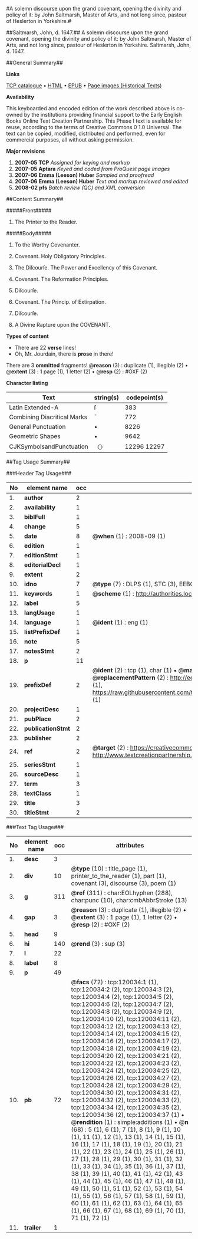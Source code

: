 #A solemn discourse upon the grand covenant, opening the divinity and policy of it: by John Saltmarsh, Master of Arts, and not long since, pastour of Heslerton in Yorkshire.#

##Saltmarsh, John, d. 1647.##
A solemn discourse upon the grand covenant, opening the divinity and policy of it: by John Saltmarsh, Master of Arts, and not long since, pastour of Heslerton in Yorkshire.
Saltmarsh, John, d. 1647.

##General Summary##

**Links**

[TCP catalogue](http://www.ota.ox.ac.uk/tcp/)  • 
[HTML](http://tei.it.ox.ac.uk/tcp/Texts-HTML/free/A93/A93701.html)  • 
[EPUB](http://tei.it.ox.ac.uk/tcp/Texts-EPUB/free/A93/A93701.epub) • 
[Page images (Historical Texts)](https://data.historicaltexts.jisc.ac.uk/view?pubId=eebo-99867712e&pageId=eebo-99867712e-120034-1)

**Availability**

This keyboarded and encoded edition of the
	       work described above is co-owned by the institutions
	       providing financial support to the Early English Books
	       Online Text Creation Partnership. This Phase I text is
	       available for reuse, according to the terms of Creative
	       Commons 0 1.0 Universal. The text can be copied,
	       modified, distributed and performed, even for
	       commercial purposes, all without asking permission.

**Major revisions**

1. __2007-05__ __TCP__ *Assigned for keying and markup*
1. __2007-05__ __Aptara__ *Keyed and coded from ProQuest page images*
1. __2007-06__ __Emma (Leeson) Huber__ *Sampled and proofread*
1. __2007-06__ __Emma (Leeson) Huber__ *Text and markup reviewed and edited*
1. __2008-02__ __pfs__ *Batch review (QC) and XML conversion*

##Content Summary##

#####Front#####

1. The Printer to the Reader.

#####Body#####

1. To the
Worthy Covenanter.

1. Covenant. Holy Obligatory
Principles.

1. The Diſcourſe. The Power and Excellency
of this Covenant.

1. Covenant. The Reformation
Principles.

1. Diſcourſe.

1. Covenant. The Princip. of Extirpation.

1. Diſcourſe.

1. A Divine Rapture upon the
COVENANT.

**Types of content**

  * There are 22 **verse** lines!
  * Oh, Mr. Jourdain, there is **prose** in there!

There are 3 **ommitted** fragments! 
 @__reason__ (3) : duplicate (1), illegible (2)  •  @__extent__ (3) : 1 page (1), 1 letter (2)  •  @__resp__ (2) : #OXF (2)

**Character listing**


|Text|string(s)|codepoint(s)|
|---|---|---|
|Latin Extended-A|ſ|383|
|Combining             Diacritical Marks|̄|772|
|General Punctuation|•|8226|
|Geometric Shapes|▪|9642|
|CJKSymbolsandPunctuation|〈〉|12296 12297|

##Tag Usage Summary##

###Header Tag Usage###

|No|element name|occ|attributes|
|---|---|---|---|
|1.|__author__|2||
|2.|__availability__|1||
|3.|__biblFull__|1||
|4.|__change__|5||
|5.|__date__|8| @__when__ (1) : 2008-09 (1)|
|6.|__edition__|1||
|7.|__editionStmt__|1||
|8.|__editorialDecl__|1||
|9.|__extent__|2||
|10.|__idno__|7| @__type__ (7) : DLPS (1), STC (3), EEBO-CITATION (1), PROQUEST (1), VID (1)|
|11.|__keywords__|1| @__scheme__ (1) : http://authorities.loc.gov/ (1)|
|12.|__label__|5||
|13.|__langUsage__|1||
|14.|__language__|1| @__ident__ (1) : eng (1)|
|15.|__listPrefixDef__|1||
|16.|__note__|5||
|17.|__notesStmt__|2||
|18.|__p__|11||
|19.|__prefixDef__|2| @__ident__ (2) : tcp (1), char (1)  •  @__matchPattern__ (2) : ([0-9\-]+):([0-9IVX]+) (1), (.+) (1)  •  @__replacementPattern__ (2) : http://eebo.chadwyck.com/downloadtiff?vid=$1&page=$2 (1), https://raw.githubusercontent.com/textcreationpartnership/Texts/master/tcpchars.xml#$1 (1)|
|20.|__projectDesc__|1||
|21.|__pubPlace__|2||
|22.|__publicationStmt__|2||
|23.|__publisher__|2||
|24.|__ref__|2| @__target__ (2) : https://creativecommons.org/publicdomain/zero/1.0/ (1), http://www.textcreationpartnership.org/docs/. (1)|
|25.|__seriesStmt__|1||
|26.|__sourceDesc__|1||
|27.|__term__|3||
|28.|__textClass__|1||
|29.|__title__|3||
|30.|__titleStmt__|2||


###Text Tag Usage###

|No|element name|occ|attributes|
|---|---|---|---|
|1.|__desc__|3||
|2.|__div__|10| @__type__ (10) : title_page (1), printer_to_the_reader (1), part (1), covenant (3), discourse (3), poem (1)|
|3.|__g__|311| @__ref__ (311) : char:EOLhyphen (288), char:punc (10), char:cmbAbbrStroke (13)|
|4.|__gap__|3| @__reason__ (3) : duplicate (1), illegible (2)  •  @__extent__ (3) : 1 page (1), 1 letter (2)  •  @__resp__ (2) : #OXF (2)|
|5.|__head__|9||
|6.|__hi__|140| @__rend__ (3) : sup (3)|
|7.|__l__|22||
|8.|__label__|8||
|9.|__p__|49||
|10.|__pb__|72| @__facs__ (72) : tcp:120034:1 (1), tcp:120034:2 (2), tcp:120034:3 (2), tcp:120034:4 (2), tcp:120034:5 (2), tcp:120034:6 (2), tcp:120034:7 (2), tcp:120034:8 (2), tcp:120034:9 (2), tcp:120034:10 (2), tcp:120034:11 (2), tcp:120034:12 (2), tcp:120034:13 (2), tcp:120034:14 (2), tcp:120034:15 (2), tcp:120034:16 (2), tcp:120034:17 (2), tcp:120034:18 (2), tcp:120034:19 (2), tcp:120034:20 (2), tcp:120034:21 (2), tcp:120034:22 (2), tcp:120034:23 (2), tcp:120034:24 (2), tcp:120034:25 (2), tcp:120034:26 (2), tcp:120034:27 (2), tcp:120034:28 (2), tcp:120034:29 (2), tcp:120034:30 (2), tcp:120034:31 (2), tcp:120034:32 (2), tcp:120034:33 (2), tcp:120034:34 (2), tcp:120034:35 (2), tcp:120034:36 (2), tcp:120034:37 (1)  •  @__rendition__ (1) : simple:additions (1)  •  @__n__ (68) : 5 (1), 6 (1), 7 (1), 8 (1), 9 (1), 10 (1), 11 (1), 12 (1), 13 (1), 14 (1), 15 (1), 16 (1), 17 (1), 18 (1), 19 (1), 20 (1), 21 (1), 22 (1), 23 (1), 24 (1), 25 (1), 26 (1), 27 (1), 28 (1), 29 (1), 30 (1), 31 (1), 32 (1), 33 (1), 34 (1), 35 (1), 36 (1), 37 (1), 38 (1), 39 (1), 40 (1), 41 (1), 42 (1), 43 (1), 44 (1), 45 (1), 46 (1), 47 (1), 48 (1), 49 (1), 50 (1), 51 (1), 52 (1), 53 (1), 54 (1), 55 (1), 56 (1), 57 (1), 58 (1), 59 (1), 60 (1), 61 (1), 62 (1), 63 (1), 64 (1), 65 (1), 66 (1), 67 (1), 68 (1), 69 (1), 70 (1), 71 (1), 72 (1)|
|11.|__trailer__|1||
